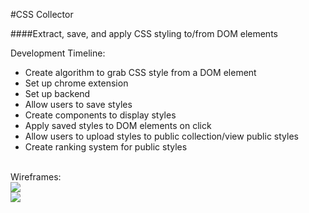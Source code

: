 #CSS Collector

####Extract, save, and apply CSS styling to/from DOM elements

Development Timeline:
- Create algorithm to grab CSS style from a DOM element
- Set up chrome extension
- Set up backend
- Allow users to save styles
- Create components to display styles
- Apply saved styles to DOM elements on click
- Allow users to upload styles to public collection/view public styles
- Create ranking system for public styles

<br/>
Wireframes:
<br/>
<img src="https://raw.githubusercontent.com/reedwilliams24/CSS-Collector/master/docs/wireframe1.png">
<br/>
<img src="https://raw.githubusercontent.com/reedwilliams24/CSS-Collector/master/docs/wireframe2.png">
